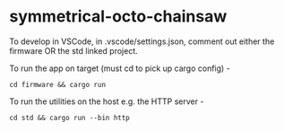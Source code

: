 # symmetrical-octo-chainsaw

To develop in VSCode, in .vscode/settings.json, comment out either the firmware OR the std linked project.

To run the app on target (must cd to pick up cargo config) -

`cd firmware && cargo run`

To run the utilities on the host e.g. the HTTP server -

`cd std && cargo run --bin http`
